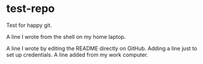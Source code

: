 # test-repo
Test for happy git.

A line I wrote from the shell on my home laptop.

A line I wrote by editing the README directly on GitHub.
Adding a line just to set up credentials.
A line added from my work computer.  
